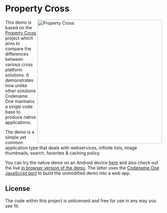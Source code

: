 # Property Cross

<img align="right" width="400px" src="https://www.codenameone.com/img/property-cross.png" alt="Property Cross">

This demo is based on the [Property Cross](https://github.com/tastejs/PropertyCross) project which aims to compare the differences between various cross platform solutions. It demonstrates how unlike other solutions Codename One maintains a single code base to produce native applications.

The demo is a simple yet common application type that deals with webservices, infinite lists, image thumbnails, search, favorites & caching policy. 

You can try the native demo on an Android device [here](https://www.codenameone.com/demos-PropertyCross.html) and also check out the live [in browser version of the demo](https://www.codenameone.com/demos/PropertyCross/). The latter uses the [Codename One JavaScript port](https://www.codenameone.com/blog/javascript-port.html) to build the unmodified demo into a web app.

## License 

The code within this project is unlicensed and free for use in any way you see fit.

